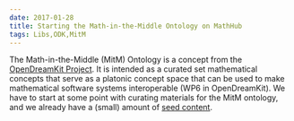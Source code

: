 ```yaml
---
date: 2017-01-28
title: Starting the Math-in-the-Middle Ontology on MathHub
tags: Libs,ODK,MitM
---
```

The Math-in-the-Middle (MitM) Ontology is a concept from the [OpenDreamKit Project](http://opendreamkit.org). It is intended as a curated set mathematical concepts that serve as a platonic concept space that can be used to make mathematical software systems interoperable (WP6 in OpenDreamKit). We have to start at some point with curating materials for the MitM ontology, and we already have a (small) amount of [seed content](http://mathhub.info/MitM).

